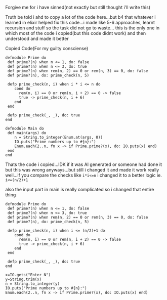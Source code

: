 Forgive me for i have sinned(not exactly but still thought i'll write this)

Truth be told i ahd to copy a lot of the code here...but b4 that whatever i learned in elixir helped fix this code...i made like 5-6 approaches, learnt recursion and stuff so the task did not go to waste...
this is the only one in which most of the code i copied(but this  code didnt work) and then understood and made it better

Copied Code(For my guilty consciense)
```
defmodule Prime do
 def prime?(n) when n <= 1, do: false
 def prime?(n) when n <= 3, do: true
 def prime?(n) when rem(n, 2) == 0 or rem(n, 3) == 0, do: false
 def prime?(n), do: prime_check(n, 5)

 defp prime_check(n, i) when i * i <= n do
    cond do
      rem(n, i) == 0 or rem(n, i + 2) == 0 -> false
      true -> prime_check(n, i + 6)
    end
 end

 defp prime_check(_, _), do: true
end

defmodule Main do
 def main(args) do
    n = String.to_integer(Enum.at(args, 0))
    IO.puts("Prime numbers up to #{n}:")
    Enum.each(2..n, fn x -> if Prime.prime?(x), do: IO.puts(x) end)
 end
end
```
Thats the code i copied...IDK if it was AI generated or someone had done it but this was wrong anyways...but still i changed it and made it work really well...if you compare the checks like ```i*i<=n``` i changed it to a better logic ie. ```i<=(n/2)+1```

also the input part in main is really complicated so i changed that entire thing

```
defmodule Prime do
 def prime?(n) when n <= 1, do: false
 def prime?(n) when n <= 3, do: true
 def prime?(n) when rem(n, 2) == 0 or rem(n, 3) == 0, do: false
 def prime?(n), do: prime_check(n, 5)

 defp prime_check(n, i) when i <= (n/2)+1 do
    cond do
      rem(n, i) == 0 or rem(n, i + 2) == 0 -> false
      true -> prime_check(n, i + 6)
    end
 end

 defp prime_check(_, _), do: true
end

x=IO.gets("Enter N")
y=String.trim(x)
n = String.to_integer(y)
IO.puts("Prime numbers up to #{n}:")
Enum.each(2..n, fn x -> if Prime.prime?(x), do: IO.puts(x) end)

```

